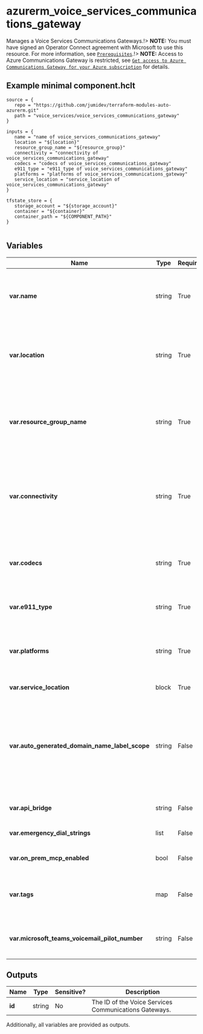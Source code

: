 # azurerm_voice_services_communications_gateway

Manages a Voice Services Communications Gateways.!> **NOTE:** You must have signed an Operator Connect agreement with Microsoft to use this resource. For more information, see [`Prerequisites`](https://learn.microsoft.com/en-us/azure/communications-gateway/prepare-to-deploy#prerequisites).!> **NOTE:** Access to Azure Communications Gateway is restricted, see [`Get access to Azure Communications Gateway for your Azure subscription`](https://learn.microsoft.com/en-us/azure/communications-gateway/prepare-to-deploy#9-get-access-to-azure-communications-gateway-for-your-azure-subscription) for details.

## Example minimal component.hclt

```hcl
source = {
   repo = "https://github.com/jumidev/terraform-modules-auto-azurerm.git" 
   path = "voice_services/voice_services_communications_gateway" 
}

inputs = {
   name = "name of voice_services_communications_gateway" 
   location = "${location}" 
   resource_group_name = "${resource_group}" 
   connectivity = "connectivity of voice_services_communications_gateway" 
   codecs = "codecs of voice_services_communications_gateway" 
   e911_type = "e911_type of voice_services_communications_gateway" 
   platforms = "platforms of voice_services_communications_gateway" 
   service_location = "service_location of voice_services_communications_gateway" 
}

tfstate_store = {
   storage_account = "${storage_account}" 
   container = "${container}" 
   container_path = "${COMPONENT_PATH}" 
}


```

## Variables

| Name | Type | Required? |  Default  |  possible values |  Description |
| ---- | ---- | --------- |  ----------- | ----------- | ----------- |
| **var.name** | string | True | -  |  -  |  Specifies the name which should be used for this Voice Services Communications Gateways. Changing this forces a new resource to be created. | 
| **var.location** | string | True | -  |  -  |  Specifies the Azure Region where the Voice Services Communications Gateways should exist. Changing this forces a new resource to be created. | 
| **var.resource_group_name** | string | True | -  |  -  |  Specifies the name of the Resource Group where the Voice Services Communications Gateways should exist. Changing this forces a new resource to be created. | 
| **var.connectivity** | string | True | -  |  `PublicAddress`  |  How to connect back to the operator network, e.g. MAPS. Possible values is `PublicAddress`. Changing this forces a new Voice Services Communications Gateways to be created. | 
| **var.codecs** | string | True | -  |  `PCMA`, `PCMU`, `G722`, `G722_2`, `SILK_8`, `SILK_16`  |  The voice codecs expected for communication with Teams. Possible values are `PCMA`, `PCMU`,`G722`,`G722_2`,`SILK_8` and `SILK_16`. | 
| **var.e911_type** | string | True | -  |  `Standard`, `DirectToEsrp`  |  How to handle 911 calls. Possible values are `Standard` and `DirectToEsrp`. | 
| **var.platforms** | string | True | -  |  `OperatorConnect`, `TeamsPhoneMobile`  |  The Voice Services Communications GatewaysAvailable supports platform types. Possible values are `OperatorConnect`, `TeamsPhoneMobile`. | 
| **var.service_location** | block | True | -  |  -  |  A `service_location` block. | 
| **var.auto_generated_domain_name_label_scope** | string | False | `TenantReuse`  |  `TenantReuse`, `SubscriptionReuse`, `ResourceGroupReuse`, `NoReuse`  |  Specifies the scope at which the auto-generated domain name can be re-used. Possible values are `TenantReuse`, `SubscriptionReuse`, `ResourceGroupReuse` and `NoReuse` . Changing this forces a new resource to be created. Defaults to `TenantReuse`. | 
| **var.api_bridge** | string | False | -  |  -  |  Details of API bridge functionality, if required. | 
| **var.emergency_dial_strings** | list | False | -  |  -  |  A list of dial strings used for emergency calling. | 
| **var.on_prem_mcp_enabled** | bool | False | -  |  -  |  Whether an on-premises Mobile Control Point is in use. | 
| **var.tags** | map | False | -  |  -  |  A mapping of tags which should be assigned to the Voice Services Communications Gateways. | 
| **var.microsoft_teams_voicemail_pilot_number** | string | False | -  |  -  |  This number is used in Teams Phone Mobile scenarios for access to the voicemail IVR from the native dialer. | 



## Outputs

| Name | Type | Sensitive? | Description |
| ---- | ---- | --------- | --------- |
| **id** | string | No  | The ID of the Voice Services Communications Gateways. | 

Additionally, all variables are provided as outputs.
